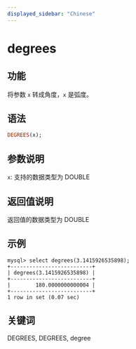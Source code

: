 ```yaml
---
displayed_sidebar: "Chinese"
---
```


# degrees

## 功能

将参数 `x` 转成角度，`x` 是弧度。

## 语法

```Haskell
DEGREES(x);
```

## 参数说明

`x`: 支持的数据类型为 DOUBLE

## 返回值说明

返回值的数据类型为 DOUBLE

## 示例

```Plain Text
mysql> select degrees(3.1415926535898);
+--------------------------+
| degrees(3.1415926535898) |
+--------------------------+
|        180.0000000000004 |
+--------------------------+
1 row in set (0.07 sec)
```

## 关键词

DEGREES, DEGREES, degree
